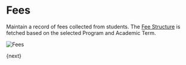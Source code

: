 <!-- add-breadcrumbs -->
# Fees

Maintain a record of fees collected from students.
The [Fee Structure]({{docs_base_url}}/user/manual/en/schools/fees/fee-structure.html) is fetched based on the selected Program and Academic Term.

<img class="screenshot" alt="Fees" src="{{docs_base_url}}/assets/img/schools/fees/fees.png">

{next}